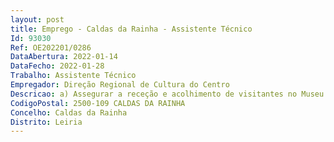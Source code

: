 ```yaml
--- 
layout: post
title: Emprego - Caldas da Rainha - Assistente Técnico
Id: 93030
Ref: OE202201/0286
DataAbertura: 2022-01-14
DataFecho: 2022-01-28
Trabalho: Assistente Técnico
Empregador: Direção Regional de Cultura do Centro
Descricao: a) Assegurar a receção e acolhimento de visitantes no Museu José Malhoa b) Assegurar o serviço de bilheteira e de loja c) Orientar, encaminhar e prestar informações de carater geral d) Executar as tarefas de vigilância e segurança ao longo dos percursos de visita e) Zelar pela integridade do património do espaço f) Assegurar o apoio à produção de exposições, eventos e outras iniciativas g) Assegurar ações de serviços educativos h) Assegurar as visitas guiadas no museu.
CodigoPostal: 2500-109 CALDAS DA RAINHA
Concelho: Caldas da Rainha
Distrito: Leiria
--- 
```


